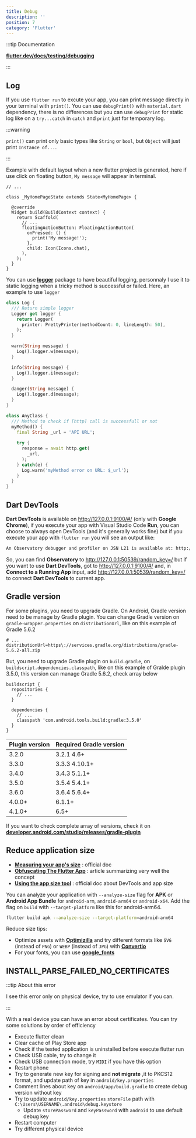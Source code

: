 ```yaml
---
title: Debug
description: ''
position: 7
category: 'Flutter'
---
```


:::tip Documentation

[**flutter.dev/docs/testing/debugging**](https://flutter.dev/docs/testing/debugging)

:::

## Log

If you use `flutter run` to excute your app, you can print message directly in your terminal with `print()`. You can use `debugPrint()` with `material.dart` dependency, there is no differences but you can use `debugPrint` for static log like on a `try...catch` in `catch` and `print` just for temporary log.

:::warning

`print()` can print only basic types like `String` or `bool`, but `Object` will just print `Instance of...`.

:::

Example with default layout when a new flutter project is generated, here if use click on floating button, `My message` will appear in terminal.

```dart[lib/main.dart]
// ...

class _MyHomePageState extends State<MyHomePage> {

  @override
  Widget build(BuildContext context) {
    return Scaffold(
      // ...
      floatingActionButton: FloatingActionButton(
        onPressed: () {
          print('My message!');
        },
        child: Icon(Icons.chat),
      ),
    );
  }
}
```

You can use [**logger**](https://pub.dev/packages/logger) package to have beautiful logging, personnaly I use it to static logging when a tricky method is successful or failed. Here, an example to use `logger`

```dart
class Log {
  /// Return simple logger
  Logger get logger {
    return Logger(
      printer: PrettyPrinter(methodCount: 0, lineLength: 50),
    );
  }

  warn(String message) {
    Log().logger.w(message);
  }

  info(String message) {
    Log().logger.i(message);
  }

  danger(String message) {
    Log().logger.d(message);
  }
}

class AnyClass {
  /// Method to check if [http] call is successfull or not
  myMethod() {
    final String _url = 'API URL';
    
    try {
      response = await http.get(
        _url,
      );
    } catch(e) {
      Log.warn('myMethod error on URL: $_url');
    }
  }
}
```

## Dart DevTools

**Dart DevTools** is available on <http://127.0.0.1:9100/#/> (only with **Google Chrome**), if you execute your app with Visual Studio Code **Run**, you can choose to always open DevTools (and it's generally works fine) but if you execute your app with `flutter run` you will see an output like:

```bash
An Observatory debugger and profiler on JSN L21 is available at: http://127.0.0.1:50539/N85_rPfSJSk=/
```

So, you can find **Observatory** to <http://127.0.0.1:50539/random_key=/> but if you want to use **Dart DevTools**, got to <http://127.0.0.1:9100/#/> and, in **Connect to a Running App** input, add <http://127.0.0.1:50539/random_key=/> to connect **Dart DevTools** to current app.

## Gradle version

For some plugins, you need to upgrade Gradle. On Android, Gradle version need to be manage by Gradle plugin. You can change Gradle version on `gradle-wrapper.properties` on `distributionUrl`, like on this example of Gradle 5.6.2

```properties[android/gradle/wrapper/gradle-wrapper.properties]
# ...
distributionUrl=https\://services.gradle.org/distributions/gradle-5.6.2-all.zip
```

But, you need to upgrade Gradle plugin on `build.gradle`, on `buildscript.dependencies.classpath`, like on this example of Gralde plugin 3.5.0, this version can manage Gradle 5.6.2, check array below

```groovy[android/build.gradle]
buildscript {
  repositories {
    // ...
  }

  dependencies {
    // ...
    classpath 'com.android.tools.build:gradle:3.5.0'
  }
}
```

| Plugin version |  Required Gradle version |
|----------------|--------------------------|
| 3.2.0 | 3.2.1 4.6+ |
| 3.3.0 | 3.3.3 4.10.1+ |
| 3.4.0 | 3.4.3 5.1.1+ |
| 3.5.0 | 3.5.4 5.4.1+ |
| 3.6.0 | 3.6.4 5.6.4+ |
| 4.0.0+ | 6.1.1+ |
| 4.1.0+ | 6.5+ |

If you want to check complete array of versions, check it on [**developer.android.com/studio/releases/gradle-plugin**](https://developer.android.com/studio/releases/gradle-plugin#4-1-0)

## Reduce application size

- [**Measuring your app's size**](https://flutter.dev/docs/perf/app-size) : official doc
- [**Obfuscating The Flutter App**](https://medium.com/flutterdevs/obfuscating-the-flutter-app-80a190ed7540) : article summarizing very well the concept
- [**Using the app size tool**](https://flutter.dev/docs/development/tools/devtools/app-size) : official doc about DevTools and app size

You can analyze your application with `--analyze-size` flag for **APK** or **Android App Bundle** for `android-arm`, `android-arm64` or `android-x64`. Add the flag on `build` with `--target-platform` like this for android-arm64.

```bash
flutter build apk --analyze-size --target-platform=android-arm64
```

Reduce size tips:

- Optimize assets with [**Optimizilla**](https://imagecompressor.com/fr/) and try different formats like `SVG` (instead of `PNG`) or `WEBP` (instead of `JPG`) with [**Convertio**](https://convertio.co/)
- For your fonts, you can use [**google_fonts**](https://pub.dev/packages/google_fonts)

## INSTALL_PARSE_FAILED_NO_CERTIFICATES

:::tip About this error

I see this error only on physical device, try to use emulator if you can.

:::

With a real device you can have an error about certificates. You can try some solutions by order of efficiency

- Execute flutter clean
- Clear cache of Play Store app
- Check if the tested application is uninstalled before execute flutter run
- Check USB cable, try to change it
- Check USB connection mode, try `MIDI` if you have this option
- Restart phone
- Try to generate new key for signing and **not migrate** ,it to PKCS12 format, and update path of key in `android/key.properties`
- Comment lines about key on `android/app/build.gradle` to create debug version without key
- Try to update `android/key.properties` `storeFile` path with `C:\Users\USERNAME\.android\debug.keystore`
  - Update `storePassword` and `keyPassword` with `android` to use default debug key
- Restart computer
- Try different physical device
